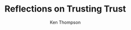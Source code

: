 ---
title: Reflections on Trusting Trust
author: Ken Thompson
year: 1984
citation: >
    Thompson, Ken. "Reflections on trusting trust." Communications of the ACM 27, no. 8 (1984): 761-763.
link: https://github.com/wandyezj/reference/blob/master/trusting-trust.pdf
---
